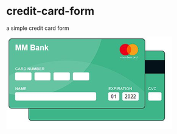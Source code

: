# credit-card-form

a simple credit card form

![alt text](https://raw.githubusercontent.com/mint13/credit-card-form/main/screenshot.jpg)
